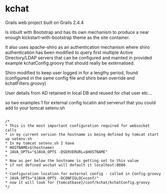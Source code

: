kchat
==============

Grails web project built on Grails 2.4.4

Is inbuilt with Bootstrap and has its own mechanism to produce a near enough  kickstart-with-bootstrap theme as the site container.

It also uses apache-shiro as an authentication mechanism where shiro authentication has been modified to query first multiple Active Directory/LDAP servers that can be configured and mainted in provided example kchatConfig.groovy that should really be externalised.

Shiro modified to keep user logged in for a lengthy period, found (configured in the same config file and shiro bean override and kchatFilters.groovy)

User details from AD retained in local DB and reused for chat user etc...

so two examples 1 for external config locatin and serverurl that you could add to your tomcat setenv.sh

```

/*
* This is the most important configuration required for websocket calls
* in my current version the hostname is being defined by tomcat start up setenv.sh
* In my tomcat setenv.sh I have
* HOSTNAME=$(hostname)
* JAVA_OPTS="$JAVA_OPTS -DSERVERURL=$HOSTNAME"
*
* Now as per below the hostname is getting set to this value
* if not defined wschat will default it localhost:8080
*
* Configuration location for external config - called in Config.groovy
* JAVA_OPTS="$JAVA_OPTS -DCONFIGLOC=conf/"
* now it will look for {tomcatbase}/conf/kchat/kchatConfig.groovy
*/
````

